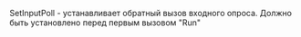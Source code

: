 SetInputPoll - устанавливает обратный вызов входного опроса.
Должно быть установлено перед первым вызовом "Run"